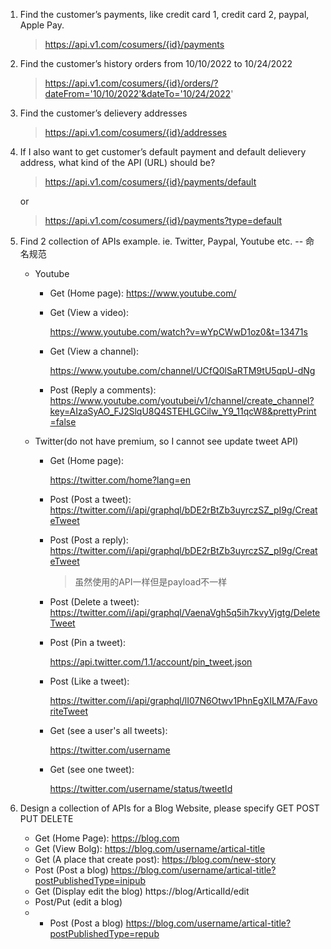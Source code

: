 1. Find the customer’s payments, like credit card 1, credit card 2, paypal, Apple Pay.
    > https://api.v1.com/cosumers/{id}/payments
2. Find the customer’s history orders from 10/10/2022 to 10/24/2022
    > https://api.v1.com/cosumers/{id}/orders/?dateFrom='10/10/2022'&dateTo='10/24/2022'
3. Find the customer’s delievery  addresses
    > https://api.v1.com/cosumers/{id}/addresses
4. If I also want to get customer’s default payment and default delievery address, what kind of the API (URL) should be?
    > https://api.v1.com/cosumers/{id}/payments/default
    
    or

    > https://api.v1.com/cosumers/{id}/payments?type=default
5. Find 2 collection of APIs example. ie. Twitter, Paypal, Youtube etc.  -- 命名规范
    - Youtube
      - Get (Home page): https://www.youtube.com/
      - Get (View a video): 
      
        https://www.youtube.com/watch?v=wYpCWwD1oz0&t=13471s
      - Get (View a channel):

        https://www.youtube.com/channel/UCfQ0lSaRTM9tU5qpU-dNg
      - Post (Reply a comments):
        https://www.youtube.com/youtubei/v1/channel/create_channel?key=AIzaSyAO_FJ2SlqU8Q4STEHLGCilw_Y9_11qcW8&prettyPrint=false
    - Twitter(do not have premium, so I cannot see update tweet API)
      - Get (Home page): 
      
        https://twitter.com/home?lang=en
      - Post (Post a tweet):
        https://twitter.com/i/api/graphql/bDE2rBtZb3uyrczSZ_pI9g/CreateTweet
      - Post (Post a reply):
        https://twitter.com/i/api/graphql/bDE2rBtZb3uyrczSZ_pI9g/CreateTweet
        > 虽然使用的API一样但是payload不一样
      - Post (Delete a tweet):
        https://twitter.com/i/api/graphql/VaenaVgh5q5ih7kvyVjgtg/DeleteTweet
      - Post (Pin a tweet):
      
        https://api.twitter.com/1.1/account/pin_tweet.json
      - Post (Like a tweet):
      
        https://twitter.com/i/api/graphql/lI07N6Otwv1PhnEgXILM7A/FavoriteTweet
      - Get (see a user's all tweets):
      
        https://twitter.com/username
      - Get (see one tweet):
      
        https://twitter.com/username/status/tweetId
     
6. Design a collection of APIs for a Blog Website, please specify GET POST PUT DELETE
    - Get (Home Page):
      https://blog.com
    - Get (View Bolg):
      https://blog.com/username/artical-title
    - Get (A place that create post):
      https://blog.com/new-story
    - Post (Post a blog)
      https://blog.com/username/artical-title?postPublishedType=inipub
    - Get (Display edit the blog)
       https://blog/ArticalId/edit
    - Post/Put (edit a blog)
    - - Post (Post a blog)
        https://blog.com/username/artical-title?postPublishedType=repub